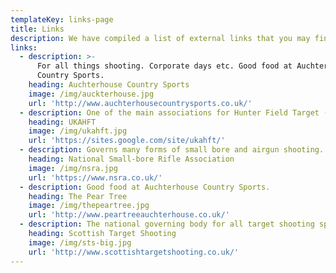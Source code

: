 ```yaml
---
templateKey: links-page
title: Links
description: We have compiled a list of external links that you may find useful.
links:
  - description: >-
      For all things shooting. Corporate days etc. Good food at Auchterhouse
      Country Sports.
    heading: Auchterhouse Country Sports
    image: /img/auckterhouse.jpg
    url: 'http://www.auchterhousecountrysports.co.uk/'
  - description: One of the main associations for Hunter Field Target (HFT) shooting.
    heading: UKAHFT
    image: /img/ukahft.jpg
    url: 'https://sites.google.com/site/ukahft/'
  - description: Governs many forms of small bore and airgun shooting.
    heading: National Small-bore Rifle Association
    image: /img/nsra.jpg
    url: 'https://www.nsra.co.uk/'
  - description: Good food at Auchterhouse Country Sports.
    heading: The Pear Tree
    image: /img/thepeartree.jpg
    url: 'http://www.peartreeauchterhouse.co.uk/'
  - description: The national governing body for all target shooting sports in Scotland.
    heading: Scottish Target Shooting
    image: /img/sts-big.jpg
    url: 'http://www.scottishtargetshooting.co.uk/'
---
```


